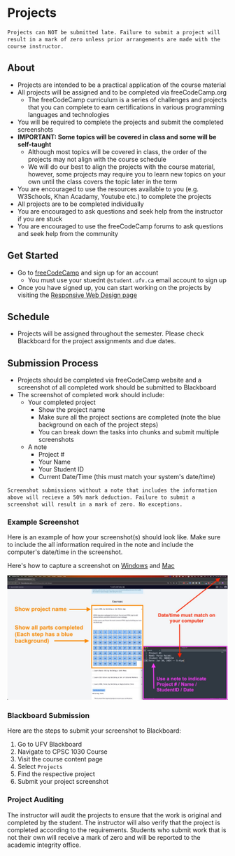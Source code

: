 # Projects

```{tip}
Projects can NOT be submitted late. Failure to submit a project will result in a mark of zero unless prior arrangements are made with the course instructor.
```

## About

- Projects are intended to be a practical application of the course material
- All projects will be assigned and to be completed via freeCodeCamp.org
  - The freeCodeCamp curriculum is a series of challenges and projects that you can complete to earn certifications in various programming languages and technologies
- You will be required to complete the projects and submit the completed screenshots
- **IMPORTANT: Some topics will be covered in class and some will be self-taught**
  - Although most topics will be covered in class, the order of the projects may not align with the course schedule
  - We will do our best to align the projects with the course material, however, some projects may require you to learn new topics on your own until the class covers the topic later in the term
- You are encouraged to use the resources available to you (e.g. W3Schools, Khan Acadamy, Youtube etc.) to complete the projects
- All projects are to be completed individually
- You are encouraged to ask questions and seek help from the instructor if you are stuck
- You are encouraged to use the freeCodeCamp forums to ask questions and seek help from the community

## Get Started
- Go to [freeCodeCamp](https://www.freecodecamp.org/) and sign up for an account
  - You must use your stuednt `@student.ufv.ca` email account to sign up
- Once you have signed up, you can start working on the projects by visiting the [Responsive Web Design page](https://www.freecodecamp.org/learn/2022/responsive-web-design/)

## Schedule 

- Projects will be assigned throughout the semester. Please check Blackboard for the project assignments and due dates.

## Submission Process

- Projects should be completed via freeCodeCamp website and a screenshot of all completed work should be submitted to Blackboard
- The screenshot of completed work should include:
    - Your completed project
        - Show the project name
        - Make sure all the project sections are completed (note the blue background on each of the project steps)
        - You can break down the tasks into chunks and submit multiple screenshots 
    - A note 
        - Project #
        - Your Name
        - Your Student ID
        - Current Date/Time (this must match your system's date/time)

```{attention} 
Screenshot submissions without a note that includes the information above will recieve a 50% mark deduction. Failure to submit a screenshot will result in a mark of zero. No exceptions.
```

### Example Screenshot

Here is an example of how your screenshot(s) should look like. Make sure to include the all information required in the note and include the computer's date/time in the screenshot.

Here's how to capture a screenshot on [Windows](https://www.wikihow.com/Take-a-Screenshot-in-Microsoft-Windows) and [Mac](https://support.apple.com/en-ca/HT201361)

![](images/project-example-annotated.jpeg)

### Blackboard Submission

Here are the steps to submit your screenshot to Blackboard:

1. Go to UFV Blackboard
2. Navigate to CPSC 1030 Course
3. Visit the course content page
4. Select `Projects`
5. Find the respective project
6. Submit your project screenshot 


### Project Auditing 

The instructor will audit the projects to ensure that the work is original and completed by the student. The instructor will also verify that the project is completed according to the requirements. Students who submit work that is not their own will receive a mark of zero and will be reported to the academic integrity office. 


